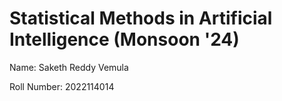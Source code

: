 # Statistical Methods in Artificial Intelligence (Monsoon '24)

Name: Saketh Reddy Vemula

Roll Number: 2022114014

